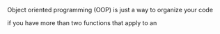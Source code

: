 Object oriented programming (OOP) is just a way to organize your code

if you have more than two functions that apply to an 